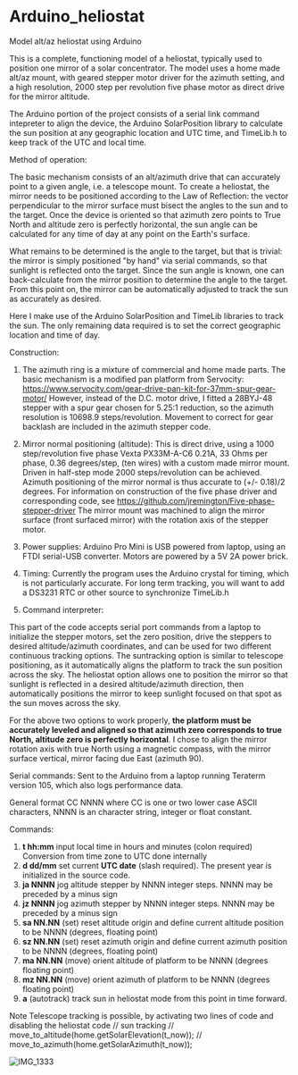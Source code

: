 # Arduino_heliostat
Model alt/az heliostat using Arduino

This is a complete, functioning model of a heliostat, typically used to position one mirror of a solar concentrator. The model uses a home made alt/az mount, with geared stepper motor driver for the azimuth setting, and a high resolution, 2000 step per revolution five phase motor as direct drive for the mirror altitude.

The Arduino portion of the project consists of a serial link command intepreter to align the device, the Arduino SolarPosition library to calculate the sun position at any geographic location and UTC time, and TimeLib.h to keep track of the UTC and local time.

Method of operation:

The basic mechanism consists of an alt/azimuth drive that can accurately point to a given angle, i.e. a telescope mount. To create a heliostat, the mirror needs to be positioned according to the Law of Reflection: the vector perpendicular to the mirror surface must bisect the angles to the sun and to the target. Once the device is oriented so that azimuth zero points to True North and altitude zero is perfectly horizontal, the sun angle can be calculated for any time of day at any point on the Earth's surface.

What remains to be determined is the angle to the target, but that is trivial: the mirror is simply positioned "by hand" via serial commands, so that sunlight is reflected onto the target. Since the sun angle is known, one can back-calculate from the mirror position to determine the angle to the target. From this point on, the mirror can be automatically adjusted to track the sun as accurately as desired.

Here I make use of the Arduino SolarPosition and TimeLib libraries to track the sun. The only remaining data required is to set the correct geographic location and time of day.

Construction:

1. The azimuth ring is a mixture of commercial and home made parts. The basic mechanism is a modified pan platform from Servocity: https://www.servocity.com/gear-drive-pan-kit-for-37mm-spur-gear-motor/  However, instead of the D.C. motor drive, I fitted a 28BYJ-48 stepper with a spur gear chosen for 5.25:1 reduction, so the azimuth resolution is 10698.9 steps/revolution.  Movement to correct for gear backlash are included in the azimuth stepper code.

2. Mirror normal positioning (altitude): This is direct drive, using a 1000 step/revolution five phase Vexta PX33M-A-C6 0.21A, 33 Ohms per phase, 0.36 degrees/step, (ten wires) with a custom made mirror mount. Driven in half-step mode 2000 steps/revolution can be achieved. Azimuth positioning of the mirror normal is thus accurate to (+/- 0.18)/2 degrees. For information on construction of the five phase driver and corresponding code, see https://github.com/jremington/Five-phase-stepper-driver
The mirror mount was machined to align the mirror surface (front surfaced mirror) with the rotation axis of the stepper motor.

3. Power supplies: Arduino Pro Mini is USB powered from laptop, using an FTDI serial-USB converter. Motors are powered by a 5V 2A power brick.

4. Timing: Currently the program uses the Arduino crystal for timing, which is not particularly accurate. For long term tracking, you will want to add a DS3231 RTC or other source to synchronize TimeLib.h 

5. Command interpreter:

This part of the code accepts serial port commands from a laptop to initialize the stepper motors, set the zero position, drive the steppers to desired altitude/azimuth coordinates, and can be used for two different continuous tracking options. The suntracking option is similar to telescope positioning, as it automatically aligns the platform to track the sun position across the sky. The heliostat option allows one to position the mirror so that sunlight is reflected in a desired altitude/azimuth direction, then automatically positions the mirror to keep sunlight focused on that spot as the sun moves across the sky.

For the above two options to work properly, **the platform must be accurately leveled and aligned so that azimuth zero corresponds to true North, altitude zero is perfectly horizontal**. I chose to align the mirror rotation axis with true North using a magnetic compass, with the mirror surface vertical, mirror facing due East (azimuth 90).

Serial commands: Sent to the Arduino from a laptop running Teraterm version 105, which also logs performance data.

General format CC NNNN where CC is one or two lower case ASCII characters, NNNN is an character string, integer or float constant.

Commands:
1. **t hh:mm**   input local time in hours and minutes (colon required) Conversion from time zone to UTC done internally
2. **d dd/mm**   set current **UTC date** (slash required). The present year is initialized in the source code.
3. **ja NNNN**   jog altitude stepper by NNNN integer steps. NNNN may be preceded by a minus sign
4. **jz NNNN**   jog azimuth stepper  by NNNN integer steps. NNNN may be preceded by a minus sign
5. **sa NN.NN**   (set) reset altitude origin and define current altitude position to be NNNN (degrees, floating point)
6. **sz NN.NN**   (set) reset azimuth origin and define current azimuth position to be NNNN (degrees, floating point)
7. **ma NN.NN**   (move) orient altitude of platform to be NNNN (degrees floating point)
8. **mz NN.NN**   (move) orient azimuth of platform to be NNNN (degrees floating point)
9. **a**         (autotrack) track sun in heliostat mode from this point in time forward. 

Note Telescope tracking is possible, by activating two lines of code and disabling the heliostat code
              // sun tracking
              //      move_to_altitude(home.getSolarElevation(t_now));
              //      move_to_azimuth(home.getSolarAzimuth(t_now));


![IMG_1333](https://user-images.githubusercontent.com/5509037/142272758-720977f1-b27b-418c-a9b5-af44a58f26bb.JPG)
